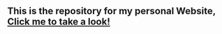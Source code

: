 <h2>This is the repository for my personal Website,<br> <a href="https://tardivo.dev">Click me to take a look!</a></h2>

